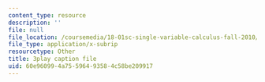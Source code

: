 ```yaml
---
content_type: resource
description: ''
file: null
file_location: /coursemedia/18-01sc-single-variable-calculus-fall-2010/60e960994a75596493584c58be209917_60VGKnYBpbg.vtt
file_type: application/x-subrip
resourcetype: Other
title: 3play caption file
uid: 60e96099-4a75-5964-9358-4c58be209917
---
```

